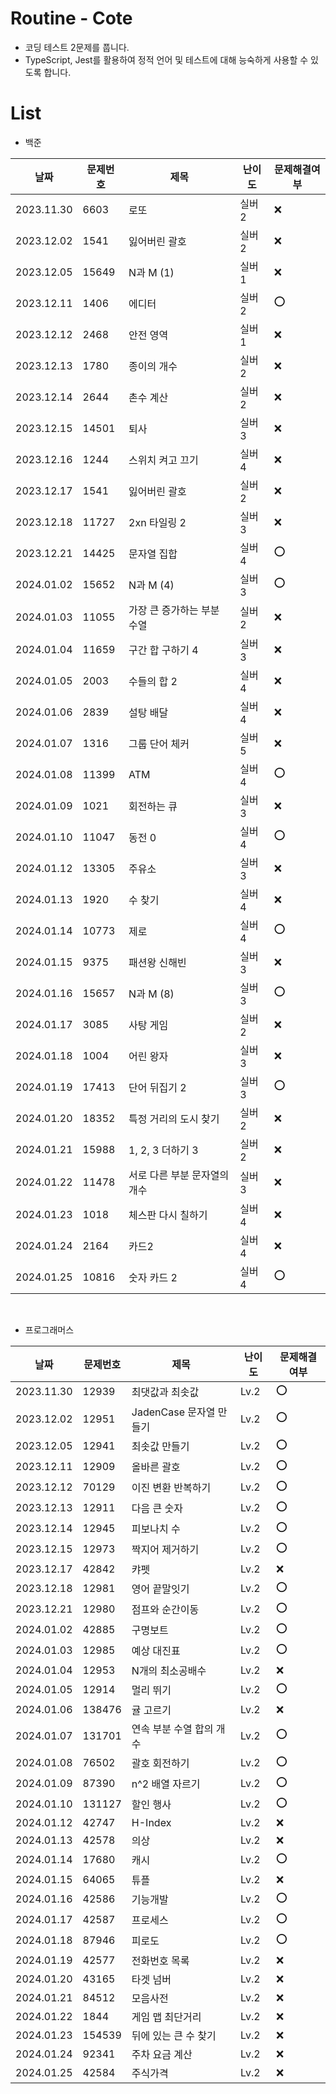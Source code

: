 # Routine - Cote

- 코딩 테스트 2문제를 풉니다.
- TypeScript, Jest를 활용하여 정적 언어 및 테스트에 대해 능숙하게 사용할 수 있도록 합니다.

# List

- 백준

| 날짜       | 문제번호 | 제목                         | 난이도 | 문제해결여부 |
| ---------- | -------- | ---------------------------- | ------ | ------------ |
| 2023.11.30 | 6603     | 로또                         | 실버 2 | ❌           |
| 2023.12.02 | 1541     | 잃어버린 괄호                | 실버 2 | ❌           |
| 2023.12.05 | 15649    | N과 M (1)                    | 실버 1 | ❌           |
| 2023.12.11 | 1406     | 에디터                       | 실버 2 | ⭕️          |
| 2023.12.12 | 2468     | 안전 영역                    | 실버 1 | ❌           |
| 2023.12.13 | 1780     | 종이의 개수                  | 실버 2 | ❌           |
| 2023.12.14 | 2644     | 촌수 계산                    | 실버 2 | ❌           |
| 2023.12.15 | 14501    | 퇴사                         | 실버 3 | ❌           |
| 2023.12.16 | 1244     | 스위치 켜고 끄기             | 실버 4 | ❌           |
| 2023.12.17 | 1541     | 잃어버린 괄호                | 실버 2 | ❌           |
| 2023.12.18 | 11727    | 2xn 타일링 2                 | 실버 3 | ❌           |
| 2023.12.21 | 14425    | 문자열 집합                  | 실버 4 | ⭕️          |
| 2024.01.02 | 15652    | N과 M (4)                    | 실버 3 | ⭕️          |
| 2024.01.03 | 11055    | 가장 큰 증가하는 부분 수열   | 실버 2 | ❌           |
| 2024.01.04 | 11659    | 구간 합 구하기 4             | 실버 3 | ❌           |
| 2024.01.05 | 2003     | 수들의 합 2                  | 실버 4 | ❌           |
| 2024.01.06 | 2839     | 설탕 배달                    | 실버 4 | ❌           |
| 2024.01.07 | 1316     | 그룹 단어 체커               | 실버 5 | ❌           |
| 2024.01.08 | 11399    | ATM                          | 실버 4 | ⭕️          |
| 2024.01.09 | 1021     | 회전하는 큐                  | 실버 3 | ❌           |
| 2024.01.10 | 11047    | 동전 0                       | 실버 4 | ⭕️          |
| 2024.01.12 | 13305    | 주유소                       | 실버 3 | ❌           |
| 2024.01.13 | 1920     | 수 찾기                      | 실버 4 | ❌           |
| 2024.01.14 | 10773    | 제로                         | 실버 4 | ⭕️          |
| 2024.01.15 | 9375     | 패션왕 신해빈                | 실버 3 | ❌           |
| 2024.01.16 | 15657    | N과 M (8)                    | 실버 3 | ⭕️          |
| 2024.01.17 | 3085     | 사탕 게임                    | 실버 2 | ❌           |
| 2024.01.18 | 1004     | 어린 왕자                    | 실버 3 | ❌           |
| 2024.01.19 | 17413    | 단어 뒤집기 2                | 실버 3 | ⭕️          |
| 2024.01.20 | 18352    | 특정 거리의 도시 찾기        | 실버 2 | ❌           |
| 2024.01.21 | 15988    | 1, 2, 3 더하기 3             | 실버 2 | ❌           |
| 2024.01.22 | 11478    | 서로 다른 부분 문자열의 개수 | 실버 3 | ❌           |
| 2024.01.23 | 1018     | 체스판 다시 칠하기           | 실버 4 | ❌           |
| 2024.01.24 | 2164     | 카드2                        | 실버 4 | ❌           |
| 2024.01.25 | 10816    | 숫자 카드 2                  | 실버 4 | ⭕️          |

<br>

- 프로그래머스

| 날짜       | 문제번호 | 제목                     | 난이도 | 문제해결여부 |
| ---------- | -------- | ------------------------ | ------ | ------------ |
| 2023.11.30 | 12939    | 최댓값과 최솟값          | Lv.2   | ⭕️          |
| 2023.12.02 | 12951    | JadenCase 문자열 만들기  | Lv.2   | ⭕️          |
| 2023.12.05 | 12941    | 최솟값 만들기            | Lv.2   | ⭕️          |
| 2023.12.11 | 12909    | 올바른 괄호              | Lv.2   | ⭕️          |
| 2023.12.12 | 70129    | 이진 변환 반복하기       | Lv.2   | ⭕️          |
| 2023.12.13 | 12911    | 다음 큰 숫자             | Lv.2   | ⭕️          |
| 2023.12.14 | 12945    | 피보나치 수              | Lv.2   | ⭕️          |
| 2023.12.15 | 12973    | 짝지어 제거하기          | Lv.2   | ⭕️          |
| 2023.12.17 | 42842    | 캬펫                     | Lv.2   | ❌           |
| 2023.12.18 | 12981    | 영어 끝말잇기            | Lv.2   | ⭕️          |
| 2023.12.21 | 12980    | 점프와 순간이동          | Lv.2   | ⭕️          |
| 2024.01.02 | 42885    | 구명보트                 | Lv.2   | ⭕️          |
| 2024.01.03 | 12985    | 예상 대진표              | Lv.2   | ⭕️          |
| 2024.01.04 | 12953    | N개의 최소공배수         | Lv.2   | ❌           |
| 2024.01.05 | 12914    | 멀리 뛰기                | Lv.2   | ⭕️          |
| 2024.01.06 | 138476   | 귤 고르기                | Lv.2   | ❌           |
| 2024.01.07 | 131701   | 연속 부분 수열 합의 개수 | Lv.2   | ⭕️          |
| 2024.01.08 | 76502    | 괄호 회전하기            | Lv.2   | ⭕️          |
| 2024.01.09 | 87390    | n^2 배열 자르기          | Lv.2   | ⭕️          |
| 2024.01.10 | 131127   | 할인 행사                | Lv.2   | ⭕️          |
| 2024.01.12 | 42747    | H-Index                  | Lv.2   | ❌           |
| 2024.01.13 | 42578    | 의상                     | Lv.2   | ❌           |
| 2024.01.14 | 17680    | 캐시                     | Lv.2   | ⭕️          |
| 2024.01.15 | 64065    | 튜플                     | Lv.2   | ❌           |
| 2024.01.16 | 42586    | 기능개발                 | Lv.2   | ⭕️          |
| 2024.01.17 | 42587    | 프로세스                 | Lv.2   | ⭕️          |
| 2024.01.18 | 87946    | 피로도                   | Lv.2   | ⭕️          |
| 2024.01.19 | 42577    | 전화번호 목록            | Lv.2   | ❌           |
| 2024.01.20 | 43165    | 타겟 넘버                | Lv.2   | ❌           |
| 2024.01.21 | 84512    | 모음사전                 | Lv.2   | ❌           |
| 2024.01.22 | 1844     | 게임 맵 최단거리         | Lv.2   | ❌           |
| 2024.01.23 | 154539   | 뒤에 있는 큰 수 찾기     | Lv.2   | ❌           |
| 2024.01.24 | 92341    | 주차 요금 계산           | Lv.2   | ❌           |
| 2024.01.25 | 42584    | 주식가격                 | Lv.2   | ❌           |
